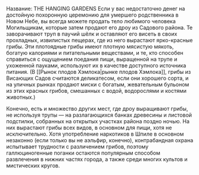 Название: THE HANGING GARDENS
Если у вас недостаточно денег на достойную похоронную церемонию для умершего родственника в Новом Небе, вы всегда можете продать тело любимого человека Могильщикам, которые затем продают его дроу из Садового района. Те заворачивают труп в паучий шёлк и оставляют его висеть в своих прохладных, извилистых пещерах, где из него вырастают ярко-красные грибы. Эти плотоядные грибы имеют плотную мясистую мякоть, богатую калориями и питательными веществами, и те, кто способен справиться с ощущением поедания пищи, выращенной на трупе и ухоженной пауками, используют их в качестве доступного источника питания. (В [[Рынок плодов Хэмлока|рынке плодов Хэмлока]], грибы из Висающих Садов считаются деликатесом, если они хорошего сорта, и на уличных рынках продают миски с богатым, жевательным бульоном из этих красных грибов, смешанных с водой, водорослями и костями животных.)

Конечно, есть и множество других мест, где дроу выращивают грибы, не используя трупы — на разлагающихся банках древесины и листовой подстилки, собранных на открытых участках района поздно ночью. На них вырастают грибы всех видов, в основном для пищи, хотя не исключительно. Хотя употребление наркотиков в Шпиле в основном незаконно (если только вы не аэльфир, конечно), контрабандная охрана испытывает трудности с различением грибов, поэтому галлюциногенные поганки остаются популярным способом развлечения в нижних частях города, а также среди многих культов и мистических кругов.